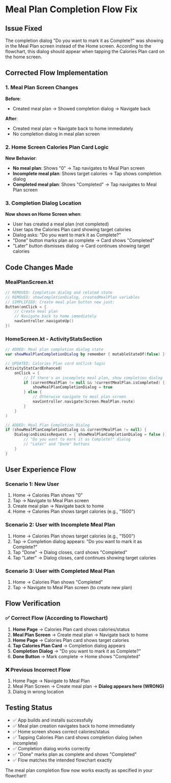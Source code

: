 # Meal Plan Completion Flow Fix

## Issue Fixed

The completion dialog "Do you want to mark it as Complete?" was showing in the Meal Plan screen instead of the Home screen. According to the flowchart, this dialog should appear when tapping the Calories Plan card on the home screen.

## Corrected Flow Implementation

### 1. Meal Plan Screen Changes

**Before**:

- Created meal plan → Showed completion dialog → Navigate back

**After**:

- Created meal plan → Navigate back to home immediately
- No completion dialog in meal plan screen

### 2. Home Screen Calories Plan Card Logic

**New Behavior**:

- **No meal plan**: Shows "0" → Tap navigates to Meal Plan screen
- **Incomplete meal plan**: Shows target calories → Tap shows completion dialog
- **Completed meal plan**: Shows "Completed" → Tap navigates to Meal Plan screen

### 3. Completion Dialog Location

**Now shows on Home Screen when**:

- User has created a meal plan (not completed)
- User taps the Calories Plan card showing target calories
- Dialog asks: "Do you want to mark it as Complete?"
- "Done" button marks plan as complete → Card shows "Completed"
- "Later" button dismisses dialog → Card continues showing target calories

## Code Changes Made

### MealPlanScreen.kt

```kotlin
// REMOVED: Completion dialog and related state
// REMOVED: showCompletionDialog, createdMealPlan variables
// SIMPLIFIED: Create meal plan button now just:
Button(onClick = {
    // Create meal plan
    // Navigate back to home immediately
    navController.navigateUp()
})
```

### HomeScreen.kt - ActivityStatsSection

```kotlin
// ADDED: Meal plan completion dialog state
var showMealPlanCompletionDialog by remember { mutableStateOf(false) }

// UPDATED: Calories Plan card onClick logic
ActivityStatCardEnhanced(
    onClick = {
        // If there's an incomplete meal plan, show completion dialog
        if (currentMealPlan != null && !currentMealPlan.isCompleted) {
            showMealPlanCompletionDialog = true
        } else {
            // Otherwise navigate to meal plan screen
            navController.navigate(Screen.MealPlan.route)
        }
    }
)

// ADDED: Meal Plan Completion Dialog
if (showMealPlanCompletionDialog && currentMealPlan != null) {
    Dialog(onDismissRequest = { showMealPlanCompletionDialog = false }) {
        // "Do you want to mark it as Complete?" dialog
        // "Later" and "Done" buttons
    }
}
```

## User Experience Flow

### Scenario 1: New User

1. Home → Calories Plan shows "0"
2. Tap → Navigate to Meal Plan screen
3. Create meal plan → Navigate back to home
4. Home → Calories Plan shows target calories (e.g., "1500")

### Scenario 2: User with Incomplete Meal Plan

1. Home → Calories Plan shows target calories (e.g., "1500")
2. Tap → Completion dialog appears: "Do you want to mark it as Complete?"
3. Tap "Done" → Dialog closes, card shows "Completed"
4. Tap "Later" → Dialog closes, card continues showing target calories

### Scenario 3: User with Completed Meal Plan

1. Home → Calories Plan shows "Completed"
2. Tap → Navigate to Meal Plan screen (to create new plan)

## Flow Verification

### ✅ Correct Flow (According to Flowchart)

1. **Home Page** → Calories Plan card shows calories/status
2. **Meal Plan Screen** → Create meal plan → Navigate back to home
3. **Home Page** → Calories Plan card shows target calories
4. **Tap Calories Plan Card** → Completion dialog appears
5. **Completion Dialog** → "Do you want to mark it as Complete?"
6. **Done Button** → Mark complete → Home shows "Completed"

### ❌ Previous Incorrect Flow

1. Home Page → Navigate to Meal Plan
2. Meal Plan Screen → Create meal plan → **Dialog appears here (WRONG)**
3. Dialog in wrong location

## Testing Status

- ✅ App builds and installs successfully
- ✅ Meal plan creation navigates back to home immediately
- ✅ Home screen shows correct calories/status
- ✅ Tapping Calories Plan card shows completion dialog (when incomplete)
- ✅ Completion dialog works correctly
- ✅ "Done" marks plan as complete and shows "Completed"
- ✅ Flow matches the intended flowchart exactly

The meal plan completion flow now works exactly as specified in your flowchart!
